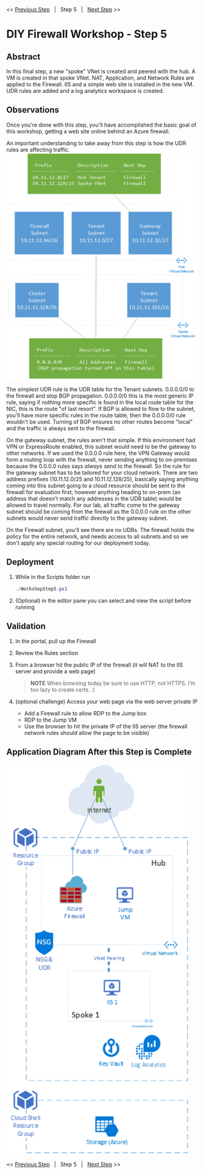 << [Previous Step][Prev]&nbsp;&nbsp;&nbsp;|&nbsp;&nbsp;&nbsp;Step 5&nbsp;&nbsp;&nbsp;|&nbsp;&nbsp;&nbsp;[Next Step][Next] >> 

# DIY Firewall Workshop - Step 5

## Abstract
In this final step, a new "spoke" VNet is created and peered with the hub. A VM is created in that spoke VNet. NAT, Application, and Network Rules are applied to the Firewall. IIS and a simple web site is installed in the new VM. UDR rules are added and a log analytics workspace is created.

## Observations
Once you're done with this step, you'll have accomplished the basic goal of this workshop, getting a web site online behind an Azure firewall.

An important understanding to take away from this step is how the UDR rules are affecting traffic.
[![2]][2]

The simplest UDR rule is the UDR table for the Tenant subnets. 0.0.0.0/0 to the firewall and stop BGP propagation.
0.0.0.0/0 this is the most generic IP rule, saying if nothing more specific is found in the local route table for the NIC, this is the route "of last resort".
If BGP is allowed to flow to the subnet, you'll have more specific rules in the route table, then the 0.0.0.0/0 rule wouldn't be used. Turning of BGP ensures no other routes become "local" and the traffic is always sent to the firewall.

On the gateway subnet, the rules aren't that simple. If this environment had VPN or ExpressRoute enabled, this subnet would need to be the gateway to other networks. If we used the 0.0.0.0 rule here, the VPN Gateway would form a routing loop with the firewall, never sending anything to on-premises because the 0.0.0.0 rules says *always* send to the firewall. So the rule for the gateway subnet has to be tailored for your cloud network. There are two address prefixes (10.11.12.0/25 and 10.11.12.128/25), basically saying anything coming into this subnet going to a cloud resource should be sent to the firewall for evaluation first, however anything heading to on-prem (an address that doesn't match any addresses in the UDR table) would be allowed to travel normally. For our lab, all traffic come to the gateway subnet should be coming from the firewall as the 0.0.0.0 rule on the other subnets would never send traffic directly to the gateway subnet.

On the Firewall subnet, you'll see there are no UDRs. The firewall holds the policy for the entire network, and needs access to all subnets and so we don't apply any special routing for our deployment today.

## Deployment
1. While in the Scripts folder run
   ```powershell
   ./WorkshopStep5.ps1
   ```
2. (Optional) in the editor pane you can select and view the script before running

## Validation
1. In the portal, pull up the Firewall
2. Review the Rules section
3. From a browser hit the public IP of the firewall (it will NAT to the IIS server and provide a web page)
   > **NOTE** When browsing today be sure to use HTTP, not HTTPS. I’m too lazy to create certs. :)

4. (optional challenge) Access your web page via the web server private IP
   - Add a Firewall rule to allow RDP to the Jump box
   - RDP to the Jump VM
   - Use the browser to hit the private IP of the IIS server (the firewall network rules should allow the page to be visible)

## Application Diagram After this Step is Complete
[![1]][1]

<< [Previous Step][Prev]&nbsp;&nbsp;&nbsp;|&nbsp;&nbsp;&nbsp;Step 5&nbsp;&nbsp;&nbsp;|&nbsp;&nbsp;&nbsp;[Next Step][Next] >> 

<!--Link References-->
[Prev]: ./WorkshopStep4.md
[Next]: ./WorkshopStep5Challenge.md

<!--Image References-->
[1]: ./Media/Step5.svg "As built diagram for step 5"
[2]: ./Media/UDR.svg "View of UDR assignments to the subnets" 